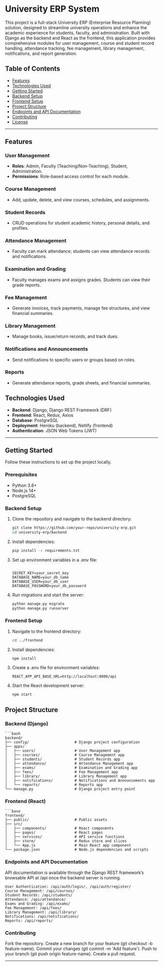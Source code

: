 # University ERP System

This project is a full-stack University ERP (Enterprise Resource Planning) solution, designed to streamline university operations and enhance the academic experience for students, faculty, and administration. Built with Django as the backend and React as the frontend, this application provides comprehensive modules for user management, course and student record handling, attendance tracking, fee management, library management, notifications, and report generation.

## Table of Contents
- [Features](#features)
- [Technologies Used](#technologies-used)
- [Getting Started](#getting-started)
- [Backend Setup](#backend-setup)
- [Frontend Setup](#frontend-setup)
- [Project Structure](#project-structure)
- [Endpoints and API Documentation](#endpoints-and-api-documentation)
- [Contributing](#contributing)
- [License](#license)

---

## Features
### User Management
- **Roles**: Admin, Faculty (Teaching/Non-Teaching), Student, Administration.
- **Permissions**: Role-based access control for each module.
  
### Course Management
- Add, update, delete, and view courses, schedules, and assignments.

### Student Records
- CRUD operations for student academic history, personal details, and profiles.

### Attendance Management
- Faculty can mark attendance; students can view attendance records and notifications.

### Examination and Grading
- Faculty manages exams and assigns grades. Students can view their grade reports.

### Fee Management
- Generate invoices, track payments, manage fee structures, and view financial summaries.

### Library Management
- Manage books, issue/return records, and track dues.

### Notifications and Announcements
- Send notifications to specific users or groups based on roles.

### Reports
- Generate attendance reports, grade sheets, and financial summaries.

## Technologies Used
- **Backend**: Django, Django REST Framework (DRF)
- **Frontend**: React, Redux, Axios
- **Database**: PostgreSQL
- **Deployment**: Heroku (backend), Netlify (frontend)
- **Authentication**: JSON Web Tokens (JWT)

---

## Getting Started
Follow these instructions to set up the project locally.

### Prerequisites
- Python 3.8+
- Node.js 14+
- PostgreSQL

### Backend Setup
1. Clone the repository and navigate to the backend directory:
   ```bash
   git clone https://github.com/your-repo/university-erp.git
   cd university-erp/backend

2. Install dependencies:

    ```bash
    pip install -r requirements.txt

3. Set up environment variables in a .env file:

    ```plaintext

    SECRET_KEY=your_secret_key
    DATABASE_NAME=your_db_name
    DATABASE_USER=your_db_user
    DATABASE_PASSWORD=your_db_password

4. Run migrations and start the server:

    ```bash
    python manage.py migrate
    python manage.py runserver

### Frontend Setup

1. Navigate to the frontend directory:

    ```bash
    cd ../frontend

2. Install dependencies:

    ```bash
    npm install

3. Create a .env file for environment variables:

    ```plaintext
    REACT_APP_API_BASE_URL=http://localhost:8000/api

4. Start the React development server:

    ```bash
    npm start
    
## Project Structure
### Backend (Django)

    ```bash
    backend/
    ├── config/                     # Django project configuration
    ├── apps/
    │   ├── users/                  # User Management app
    │   ├── courses/                # Course Management app
    │   ├── students/               # Student Records app
    │   ├── attendance/             # Attendance Management app
    │   ├── exams/                  # Examination and Grading app
    │   ├── fees/                   # Fee Management app
    │   ├── library/                # Library Management app
    │   ├── notifications/          # Notifications and Announcements app
    │   └── reports/                # Reports app
    └── manage.py                   # Django project entry point

### Frontend (React)

    ```base
    frontend/
    ├── public/                     # Public assets
    ├── src/
    │   ├── components/             # React components
    │   ├── pages/                  # React pages
    │   ├── services/               # API service functions
    │   ├── store/                  # Redux store and slices
    │   └── App.js                  # Main React app component
    └── package.json                # Node.js dependencies and scripts


### Endpoints and API Documentation
API documentation is available through the Django REST framework’s browsable API at /api once the backend server is running.

    User Authentication: /api/auth/login/, /api/auth/register/
    Course Management: /api/courses/
    Student Records: /api/students/
    Attendance: /api/attendance/
    Exams and Grading: /api/exams/
    Fee Management: /api/fees/
    Library Management: /api/library/
    Notifications: /api/notifications/
    Reports: /api/reports/


### Contributing

Fork the repository.
Create a new branch for your feature (git checkout -b feature-name).
Commit your changes (git commit -m 'Add feature').
Push to your branch (git push origin feature-name).
Create a pull request.

---